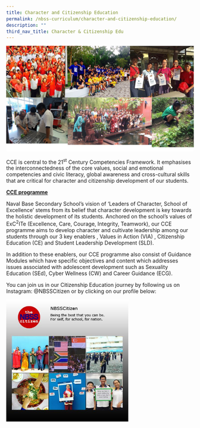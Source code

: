 ```yaml
---
title: Character and Citizenship Education
permalink: /nbss-curriculum/character-and-citizenship-education/
description: ""
third_nav_title: Character & Citizenship Edu
---
```





<img src="/images/cce1.jpg">
<p>CCE is central to the 21<sup>st</sup>&nbsp;Century Competencies Framework. It emphasises the interconnectedness of the core values, social and emotional competencies and civic literacy, global awareness and cross-cultural skills that are critical for character and citizenship development of our students.</p>
<p><strong><u>CCE programme</u></strong></p>
<p>Naval Base Secondary School&rsquo;s vision of&nbsp;&lsquo;Leaders of Character, School of Excellence&rsquo; stems from its belief that character development is key towards the holistic development of its students. Anchored on the school&rsquo;s values of ExC<sup>2</sup>ITe (Excellence, Care, Courage, Integrity, Teamwork), our CCE programme aims to develop character and cultivate leadership among our students through our 3 key enablers , Values in Action (VIA) , Citizenship Education (CE) and Student Leadership Development (SLD).</p>
<p>In addition to these enablers, our CCE programme also consist of Guidance Modules which have specific objectives and content which addresses issues associated with adolescent development such as Sexuality Education (SEd), Cyber Wellness (CW) and Career Guidance (ECG).&nbsp;</p>
<p>You can join us in our Citizenship Education journey by following us on Instagram: @NBSSCitizen or by clicking on our profile below:</p>
<img style="width: 65%;" src="/images/cce2.jpg" />